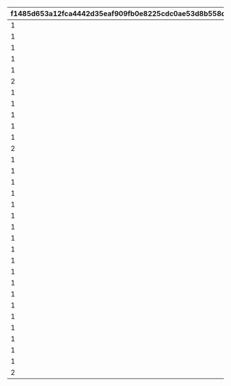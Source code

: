 |f1485d653a12fca4442d35eaf909fb0e8225cdc0ae53d8b558daa7cf1a4b761c|1d4f964b62dec39e6ada500990a90b31c22b7d05fb261007bbc40fef22f89ffc|2eaf03fe5c083d29ee08225040f4290bfcb25dac72115ebdb965dd6a1cd9ec8b|
| --- | --- | --- |
|1|1|32025|
|1|2|32046|
|1|3|32048|
|1|4|32016|
|1|5|32060|
|2|5|32078|
|1|6|32031|
|1|7|32007|
|1|8|32050|
|1|9|32033|
|1|10|32058|
|2|10|32075|
|1|11|32042|
|1|12|32021|
|1|13|32023|
|1|14|32027|
|1|15|32049|
|1|16|32011|
|1|17|32045|
|1|18|32030|
|1|19|32013|
|1|20|32040|
|1|21|32018|
|1|22|32028|
|1|23|32043|
|1|24|32017|
|1|25|32010|
|1|26|32036|
|1|27|32004|
|1|28|32020|
|1|29|32059|
|2|29|32076|
